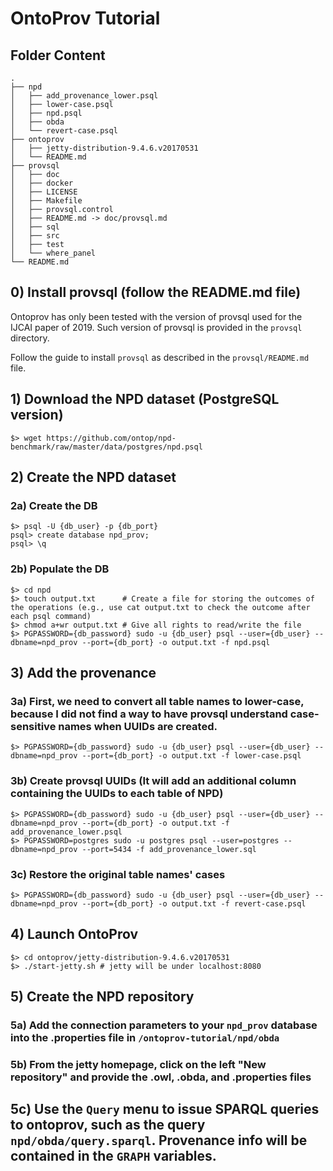 # OntoProv Tutorial

## Folder Content

~~~
.
├── npd
│   ├── add_provenance_lower.psql
│   ├── lower-case.psql
│   ├── npd.psql
│   ├── obda
│   └── revert-case.psql
├── ontoprov
│   ├── jetty-distribution-9.4.6.v20170531
│   └── README.md
├── provsql
│   ├── doc
│   ├── docker
│   ├── LICENSE
│   ├── Makefile
│   ├── provsql.control
│   ├── README.md -> doc/provsql.md
│   ├── sql
│   ├── src
│   ├── test
│   └── where_panel
└── README.md
~~~

## 0) Install provsql (follow the README.md file)

Ontoprov has only been tested with the version of provsql used for the IJCAI paper of 2019. Such version of provsql is provided in the `provsql` directory.

Follow the guide to install `provsql` as described in the `provsql/README.md` file. 

## 1) Download the NPD dataset (PostgreSQL version)

~~~
$> wget https://github.com/ontop/npd-benchmark/raw/master/data/postgres/npd.psql
~~~

## 2) Create the NPD dataset
### 2a) Create the DB

~~~
$> psql -U {db_user} -p {db_port}
psql> create database npd_prov;
psql> \q
~~~

### 2b) Populate the DB

~~~
$> cd npd
$> touch output.txt      # Create a file for storing the outcomes of the operations (e.g., use cat output.txt to check the outcome after each psql command)
$> chmod a+wr output.txt # Give all rights to read/write the file
$> PGPASSWORD={db_password} sudo -u {db_user} psql --user={db_user} --dbname=npd_prov --port={db_port} -o output.txt -f npd.psql
~~~

## 3) Add the provenance

### 3a) First, we need to convert all table names to lower-case, because I did not find a way to have provsql understand case-sensitive names when UUIDs are created.

~~~
$> PGPASSWORD={db_password} sudo -u {db_user} psql --user={db_user} --dbname=npd_prov --port={db_port} -o output.txt -f lower-case.psql
~~~

### 3b) Create provsql UUIDs (It will add an additional column containing the UUIDs to each table of NPD)

~~~
$> PGPASSWORD={db_password} sudo -u {db_user} psql --user={db_user} --dbname=npd_prov --port={db_port} -o output.txt -f add_provenance_lower.psql
$> PGPASSWORD=postgres sudo -u postgres psql --user=postgres --dbname=npd_prov --port=5434 -f add_provenance_lower.sql
~~~

### 3c) Restore the original table names' cases

~~~
$> PGPASSWORD={db_password} sudo -u {db_user} psql --user={db_user} --dbname=npd_prov --port={db_port} -o output.txt -f revert-case.psql
~~~

## 4) Launch OntoProv

~~~
$> cd ontoprov/jetty-distribution-9.4.6.v20170531
$> ./start-jetty.sh # jetty will be under localhost:8080 
~~~

## 5) Create the NPD repository

### 5a) Add the connection parameters to your `npd_prov` database into the .properties file in `/ontoprov-tutorial/npd/obda`
### 5b) From the jetty homepage, click on the left "New repository" and provide the .owl, .obda, and .properties files
## 5c) Use the `Query` menu to issue SPARQL queries to ontoprov, such as the query `npd/obda/query.sparql`. Provenance info will be contained in the `GRAPH` variables.
